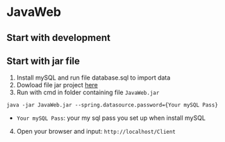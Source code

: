 # JavaWeb

## Start with development

## Start with jar file

1. Install mySQL and run file database.sql to import data
2. Dowload file jar project [here](https://uithcm-my.sharepoint.com/:u:/g/personal/20520613_ms_uit_edu_vn/EY3Fbva3KBxCtULu5ASpANgBSejn_e7glrtdO0t24U7k2g?e=68k0hV)
3. Run with cmd in folder containing file `JavaWeb.jar`

`java -jar JavaWeb.jar --spring.datasource.password={Your mySQL Pass}`

- `Your mySQL Pass`: your my sql pass you set up when install mySQL
4. Open your browser and input:
  `http://localhost/Client`

